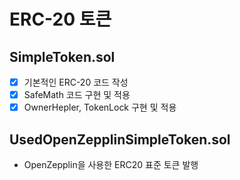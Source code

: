 # ERC-20 토큰

## SimpleToken.sol

- [x] 기본적인 ERC-20 코드 작성
- [x] SafeMath 코드 구현 및 적용
- [x] OwnerHepler, TokenLock 구현 및 적용

## UsedOpenZepplinSimpleToken.sol

- OpenZepplin을 사용한 ERC20 표준 토큰 발행